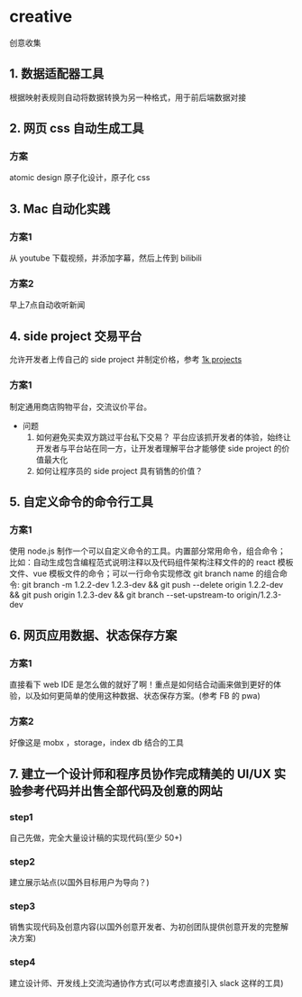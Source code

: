 # creative
创意收集

## 1. 数据适配器工具
根据映射表规则自动将数据转换为另一种格式，用于前后端数据对接

## 2. 网页 css 自动生成工具

### 方案
atomic design
原子化设计，原子化 css

## 3. Mac 自动化实践

### 方案1
从 youtube 下载视频，并添加字幕，然后上传到 bilibili

### 方案2
早上7点自动收听新闻

## 4. side project 交易平台
允许开发者上传自己的 side project 并制定价格，参考 [1k projects](https://1kprojects.com/?ref=producthunt)

### 方案1
制定通用商店购物平台，交流议价平台。

- 问题
    1. 如何避免买卖双方跳过平台私下交易？
    平台应该抓开发者的体验，始终让开发者与平台站在同一方，让开发者理解平台才能够使 side project 的价值最大化
    2. 如何让程序员的 side project 具有销售的价值？

## 5. 自定义命令的命令行工具

### 方案1

使用 node.js 制作一个可以自定义命令的工具。内置部分常用命令，组合命令；比如：自动生成包含编程范式说明注释以及代码组件架构注释文件的的 react 模板文件、vue 模板文件的命令；可以一行命令实现修改 git branch name 的组合命令: git branch -m 1.2.2-dev 1.2.3-dev && git push --delete origin 1.2.2-dev && git push origin 1.2.3-dev && git branch --set-upstream-to origin/1.2.3-dev

## 6. 网页应用数据、状态保存方案

### 方案1
直接看下 web IDE 是怎么做的就好了啊！重点是如何结合动画来做到更好的体验，以及如何更简单的使用这种数据、状态保存方案。(参考 FB 的 pwa)

### 方案2
好像这是 mobx ，storage，index db 结合的工具

## 7. 建立一个设计师和程序员协作完成精美的 UI/UX 实验参考代码并出售全部代码及创意的网站

### step1
自己先做，完全大量设计稿的实现代码(至少 50+)

### step2
建立展示站点(以国外目标用户为导向？)

### step3
销售实现代码及创意内容(以国外创意开发者、为初创团队提供创意开发的完整解决方案)

### step4
建立设计师、开发线上交流沟通协作方式(可以考虑直接引入 slack 这样的工具)

